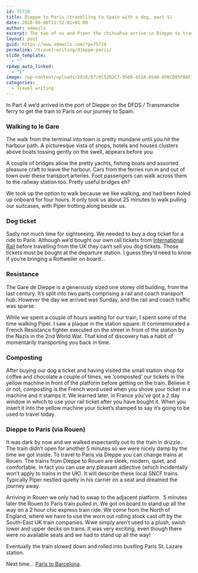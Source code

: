 ```yaml
---
id: 75728
title: Dieppe to Paris (travelling to Spain with a dog, part 5)
date: 2018-06-06T11:52:01+01:00
author: adewils
excerpt: The two of us and Piper the chihuahua arrive in Dieppe to travel to Paris via Rouen
layout: post
guid: https://www.adewils.com/?p=75728
permalink: /travel-writing/dieppe-paris/
slide_template:
  - ""
rp4wp_auto_linked:
  - "1"
image: /wp-content/uploads/2016/07/0C52D2C7-9508-453A-A540-896CD05FBAF3-1024x666.jpeg
categories:
  - Travel writing
---
```

In Part 4 we&#8217;d arrived in the port of Dieppe on the DFDS / Transmanche ferry to get the train to Paris on our journey to Spain.

### Walking to le Gare

The walk from the terminal into town is pretty mundane until you hit the harbour path. A picturesque vista of shops, hotels and houses clusters above boats tossing gently on the swell, appears before you.

A couple of bridges allow the pretty yachts, fishing boats and assorted pleasure craft to leave the harbour. Cars from the ferries run in and out of town over these transport arteries. Foot passengers can walk across them to the railway station too. Pretty useful bridges eh?

We took up the option to walk because we like walking, and had been holed up onboard for four hours. It only took us about 25 minutes to walk pulling our suitcases, with Piper trotting along beside us.

### Dog ticket

Sadly not much time for sightseeing. We needed to buy a dog ticket for a ride to Paris. Although we&#8217;d bought our own rail tickets from <a href="https://www.internationalrail.com" target="_blank" rel="noopener noreferrer">International Rail</a>&nbsp;before travelling from the UK they can&#8217;t sell you dog tickets. Those tickets must be bought at the departure station. I guess they&#8217;d need to know if you&#8217;re bringing a Rottweiler on board&#8230;

### Resistance

The Gare de Dieppe is a generously sized one storey old building, from the last century. It&#8217;s split into two parts comprising a rail and coach transport hub. However the day we arrived was Sunday, and the rail and coach traffic was sparse.

While we spent a couple of hours waiting for our train, I spent some of the time walking Piper. I saw a plaque in the station square. It commemorated a French Resistance fighter executed on the street in front of the station by the Nazis in the 2nd World War. That kind of discovery has a habit of momentarily transporting you back in time.

### Composting

After buying our dog a ticket and having visited the small station shop for coffee and chocolate a couple of times, we ‘composted’ our tickets in the yellow machine in front of the platform before getting on the train. Believe it or not, _composting_ is the French word used when you shove your ticket in a machine and it stamps it. We learned later, in France you’ve got a 2 day window in which to use your rail ticket after you have bought it. When you insert it into the yellow machine your ticket&#8217;s stamped to say it&#8217;s going to be used to travel today.

### Dieppe to Paris (via Rouen)

It was dark by now and we walked expectantly out to the train in drizzle. The train didn&#8217;t open for another 5 minutes so we were nicely damp by the time we got inside. To travel to Paris via Dieppe you can change trains at Rouen. The trains from Dieppe to Rouen are sleek, modern, quiet, and comfortable. In fact you can use any pleasant adjective (which incidentally won&#8217;t apply to trains in the UK). It will describe these local SNCF trains. Typically Piper nestled quietly in his carrier on a seat and dreamed the journey away.

Arriving in Rouen we only had to swap to the adjacent platform.  5 minutes later the Rouen to Paris train pulled in. We got on board to stand up all the way on a 2 hour chic express train ride. We come from the North of England, where we have to use the worn out rolling stock cast off by the South-East UK train companies. Wwe simply aren&#8217;t used to a plush, swish lower and upper decks on trains. It was very exciting, even though there were no available seats and we had to stand up all the way!

Eventually the train slowed down and rolled into bustling Paris St. Lazare station.

Next time&#8230; [Paris to Barcelona](https://www.adewils.com/travel-writing/paris-barcelona-2/).